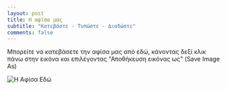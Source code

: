 ```yaml
---
layout: post
title: Η αφίσα μας
subtitle: "Κατεβάστε - Τυπώστε - Διαδώστε"
comments: false
---
```


Μπορείτε να κατεβάσετε την αφίσα μας από εδώ, κάνοντας δεξί κλικ πάνω στην εικόνα και επιλέγοντας "Αποθήκευση εικόνας ως" (Save Image As)


![Η Αφίσα Εδώ](https://github.com/Trihmero/sch.github.io/blob/main/assets/img/EdwPOSTR.jpg)

